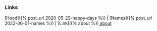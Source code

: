 ### Links

[Hood]({% post_url 2020-05-29-happy-days %}) |
[Names]({% post_url 2022-06-01-names %}) | [Link]({%  about %})[ about](../about.md)